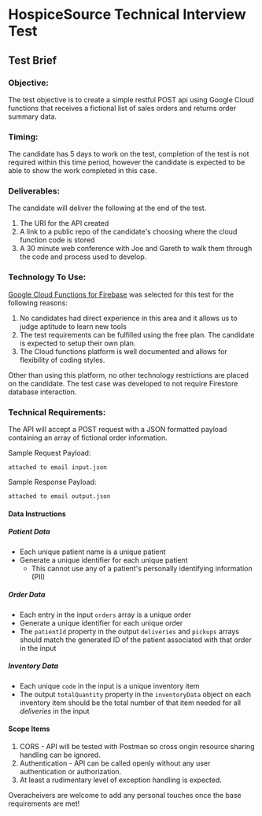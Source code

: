 # HospiceSource Technical Interview Test

## Test Brief

### Objective:

The test objective is to create a simple restful POST api using Google Cloud functions that receives a fictional list of sales orders and returns order summary data.

### Timing:

The candidate has 5 days to work on the test, completion of the test is not required within this time period, however the candidate is expected to be able to show the work completed in this case.

### Deliverables:

The candidate will deliver the following at the end of the test.

1. The URI for the API created
2. A link to a public repo of the candidate's choosing where the cloud function code is stored
3. A 30 minute web conference with Joe and Gareth to walk them through the code and process used to develop.

### Technology To Use:

[Google Cloud Functions for Firebase](https://firebase.google.com/docs/functions/) was selected for this test for the following reasons:

1.  No candidates had direct experience in this area and it allows us to judge aptitude to learn new tools
2.  The test requirements can be fulfilled using the free plan. The candidate is expected to setup their own plan.
3.  The Cloud functions platform is well documented and allows for flexibility of coding styles.

Other than using this platform, no other technology restrictions are placed on the candidate. The test case was developed to not require Firestore database interaction.

### Technical Requirements:

The API will accept a POST request with a JSON formatted payload containing an array of fictional order information.

Sample Request Payload:

```
attached to email input.json
```

Sample Response Payload:

```
attached to email output.json
```

#### Data Instructions

##### Patient Data

- Each unique patient name is a unique patient
- Generate a unique identifier for each unique patient
  - This cannot use any of a patient's personally identifying information (PII)

##### Order Data

- Each entry in the input `orders` array is a unique order
- Generate a unique identifier for each unique order
- The `patientId` property in the output `deliveries` and `pickups` arrays should match the generated ID of the patient associated with that order in the input

##### Inventory Data

- Each unique `code` in the input is a unique inventory item
- The output `totalQuantity` property in the `inventoryData` object on each inventory item should be the total number of that item needed for all _deliveries_ in the input

#### Scope Items

1.  CORS - API will be tested with Postman so cross origin resource sharing handling can be ignored.
2.  Authentication - API can be called openly without any user authentication or authorization.
3.  At least a rudimentary level of exception handling is expected.

Overacheivers are welcome to add any personal touches once the base requirements are met!
